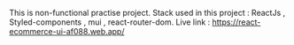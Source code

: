 This is non-functional practise project.
Stack used in this project : ReactJs , Styled-components , mui , react-router-dom.
Live link : https://react-ecommerce-ui-af088.web.app/
